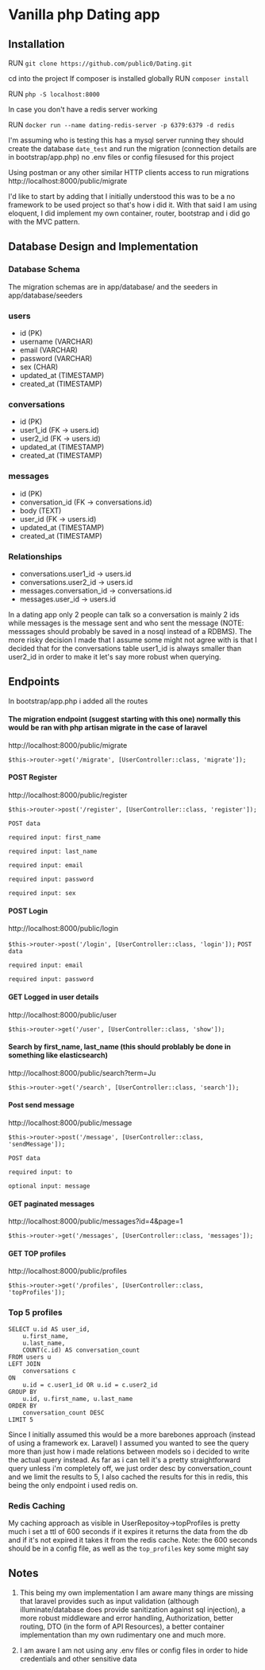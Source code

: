 # Vanilla php Dating app

## Installation

RUN ``` git clone https://github.com/public0/Dating.git ```


cd into the project 
If composer is installed globally
RUN ``` composer install ```

RUN ``` php -S localhost:8000 ```

In case you don't have a redis server working

RUN ``` docker run --name dating-redis-server -p 6379:6379 -d redis ```

I'm assuming who is testing this has a mysql server running they should create the database ```date_test``` and run the migration (connection details are in bootstrap/app.php) no .env files or config filesused for this project

Using postman or any other similar HTTP clients access to run migrations
http://localhost:8000/public/migrate

I'd like to start by adding that I initially understood this was to be a no framework to be used project so that's how i did it. With that said I am using eloquent, I did implement my own container, router, bootstrap and i did go with the MVC pattern.

## Database Design and Implementation

### Database Schema 


The migration schemas are in app/database/ and the seeders in app/database/seeders

### users
- id (PK)
- username (VARCHAR)
- email (VARCHAR)
- password (VARCHAR)
- sex (CHAR)
- updated_at (TIMESTAMP)
- created_at (TIMESTAMP)

### conversations
- id (PK)
- user1_id (FK -> users.id)
- user2_id (FK -> users.id)
- updated_at (TIMESTAMP)
- created_at (TIMESTAMP)

### messages
- id (PK)
- conversation_id (FK -> conversations.id)
- body (TEXT)
- user_id (FK -> users.id)
- updated_at (TIMESTAMP)
- created_at (TIMESTAMP)

### Relationships
- conversations.user1_id -> users.id
- conversations.user2_id -> users.id
- messages.conversation_id -> conversations.id
- messages.user_id -> users.id

In a dating app only 2 people can talk so a conversation is mainly 2 ids while messages is the message sent and who sent the message (NOTE: messsages should probably be saved in a nosql instead of a RDBMS). The more risky decision I made that I assume some might not agree with is that I decided that for the conversations table user1_id is always smaller than user2_id in order to make it let's say more robust when querying.

## Endpoints

In bootstrap/app.php i added all the routes

#### The migration endpoint (suggest starting with this one) normally this would be ran with php artisan migrate in the case of laravel
http://localhost:8000/public/migrate

``` $this->router->get('/migrate', [UserController::class, 'migrate']); ```

#### POST Register
http://localhost:8000/public/register

``` $this->router->post('/register', [UserController::class, 'register']); ```

`POST data`

`required input: first_name`

`required input: last_name`

`required input: email`

`required input: password`

`required input: sex`

#### POST Login
http://localhost:8000/public/login

``` $this->router->post('/login', [UserController::class, 'login']); ```
`POST data`

`required input: email`

`required input: password`


#### GET Logged in user details
http://localhost:8000/public/user

``` $this->router->get('/user', [UserController::class, 'show']); ```

#### Search by first_name, last_name (this should problably be done in something like elasticsearch)
http://localhost:8000/public/search?term=Ju

``` $this->router->get('/search', [UserController::class, 'search']); ```

#### Post send message
http://localhost:8000/public/message

``` $this->router->post('/message', [UserController::class, 'sendMessage']); ```

`POST data`

`required input: to`

`optional input: message`

#### GET paginated messages 
http://localhost:8000/public/messages?id=4&page=1

``` $this->router->get('/messages', [UserController::class, 'messages']); ```

#### GET TOP profiles 
http://localhost:8000/public/profiles

``` $this->router->get('/profiles', [UserController::class, 'topProfiles']); ```


### Top 5 profiles
```
SELECT u.id AS user_id,
    u.first_name,
    u.last_name,
    COUNT(c.id) AS conversation_count
FROM users u
LEFT JOIN 
    conversations c
ON 
    u.id = c.user1_id OR u.id = c.user2_id
GROUP BY 
    u.id, u.first_name, u.last_name
ORDER BY 
    conversation_count DESC
LIMIT 5
```
Since I initially assumed this would be a more barebones approach (instead of using a framework ex. Laravel) I assumed you wanted to see the query more than just how i made relations between models so i decided to write the actual query instead.
As far as i can tell it's a pretty straightforward query unless i'm completely off, we just order desc by conversation_count and we limit the results to 5, I also cached the results for this in redis, this being the only endpoint i used redis on.

### Redis Caching
My caching approach as visible in UserRepositoy->topProfiles is pretty much i set a ttl of 600 seconds if it expires it returns the data from the db and if it's not expired it takes it from the redis cache. 
Note: the 600 seconds should be in a config file, as well as the `top_profiles` key some might say

## Notes
1. This being my own implementation I am aware many things are missing that laravel provides such as input validation (although illuminate/database does provide sanitization against sql injection), a more robust middleware and error handling, Authorization, better routing, DTO (in the form of API Resources), a better container implementation than my own rudimentary one and much more.

2. I am aware I am not using any .env files or config files in order to hide credentials and other sensitive data 
